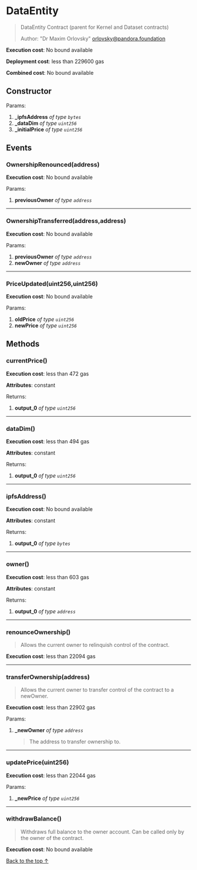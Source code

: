 # DataEntity
> DataEntity Contract (parent for Kernel and Dataset contracts)
>
> Author: "Dr Maxim Orlovsky" <orlovsky@pandora.foundation>


**Execution cost**: No bound available

**Deployment cost**: less than 229600 gas

**Combined cost**: No bound available

## Constructor



Params:

1. **_ipfsAddress** *of type `bytes`*
2. **_dataDim** *of type `uint256`*
3. **_initialPrice** *of type `uint256`*

## Events
### OwnershipRenounced(address)


**Execution cost**: No bound available


Params:

1. **previousOwner** *of type `address`*

--- 
### OwnershipTransferred(address,address)


**Execution cost**: No bound available


Params:

1. **previousOwner** *of type `address`*
2. **newOwner** *of type `address`*

--- 
### PriceUpdated(uint256,uint256)


**Execution cost**: No bound available


Params:

1. **oldPrice** *of type `uint256`*
2. **newPrice** *of type `uint256`*


## Methods
### currentPrice()


**Execution cost**: less than 472 gas

**Attributes**: constant



Returns:


1. **output_0** *of type `uint256`*

--- 
### dataDim()


**Execution cost**: less than 494 gas

**Attributes**: constant



Returns:


1. **output_0** *of type `uint256`*

--- 
### ipfsAddress()


**Execution cost**: No bound available

**Attributes**: constant



Returns:


1. **output_0** *of type `bytes`*

--- 
### owner()


**Execution cost**: less than 603 gas

**Attributes**: constant



Returns:


1. **output_0** *of type `address`*

--- 
### renounceOwnership()
>
> Allows the current owner to relinquish control of the contract.


**Execution cost**: less than 22094 gas




--- 
### transferOwnership(address)
>
> Allows the current owner to transfer control of the contract to a newOwner.


**Execution cost**: less than 22902 gas


Params:

1. **_newOwner** *of type `address`*

    > The address to transfer ownership to.



--- 
### updatePrice(uint256)


**Execution cost**: less than 22044 gas


Params:

1. **_newPrice** *of type `uint256`*


--- 
### withdrawBalance()
>
>Withdraws full balance to the owner account. Can be called only by the owner of the contract.


**Execution cost**: No bound available




[Back to the top ↑](#dataentity)
